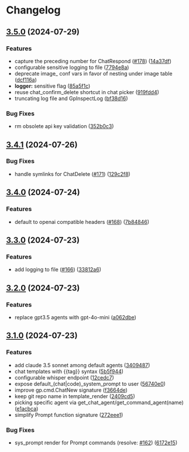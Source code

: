 # Changelog

## [3.5.0](https://github.com/Robitx/gp.nvim/compare/v3.4.1...v3.5.0) (2024-07-29)


### Features

* capture the preceding number for ChatRespond ([#178](https://github.com/Robitx/gp.nvim/issues/178)) ([14a37df](https://github.com/Robitx/gp.nvim/commit/14a37dfed125782a5a337b26c06201a30d02ca6e))
* configurable sensitive logging to file ([7794e8a](https://github.com/Robitx/gp.nvim/commit/7794e8adf361682ab1488bd910be4ba3828aab03))
* deprecate image_ conf vars in favor of nesting under image table ([dcf116a](https://github.com/Robitx/gp.nvim/commit/dcf116a3390150e2d975e8e74be5fec7c35370e3))
* **logger:** sensitive flag ([85a5f1c](https://github.com/Robitx/gp.nvim/commit/85a5f1cfd976a70677092165b5b1923c9acf9638))
* reuse chat_confirm_delete shortcut in chat picker ([919fdd4](https://github.com/Robitx/gp.nvim/commit/919fdd49fa42a9c2bef3ce85f1532d891c71b953))
* truncating log file and GpInspectLog ([bf38d16](https://github.com/Robitx/gp.nvim/commit/bf38d16e7151db86287ca54b167b8afd990a632a))


### Bug Fixes

* rm obsolete api key validation ([352b0c3](https://github.com/Robitx/gp.nvim/commit/352b0c363bfb1574528743f5771dbd1efbba0046))

## [3.4.1](https://github.com/Robitx/gp.nvim/compare/v3.4.0...v3.4.1) (2024-07-26)


### Bug Fixes

* handle symlinks for ChatDelete ([#171](https://github.com/Robitx/gp.nvim/issues/171)) ([129c2f8](https://github.com/Robitx/gp.nvim/commit/129c2f8a1b068b93763c1a5ef950966d1c10ec37))

## [3.4.0](https://github.com/Robitx/gp.nvim/compare/v3.3.0...v3.4.0) (2024-07-24)


### Features

* default to openai compatible headers ([#168](https://github.com/Robitx/gp.nvim/issues/168)) ([7b84846](https://github.com/Robitx/gp.nvim/commit/7b8484667b6ddd16189b156f72c1af0ff8e35131))

## [3.3.0](https://github.com/Robitx/gp.nvim/compare/v3.2.0...v3.3.0) (2024-07-23)


### Features

* add logging to file ([#166](https://github.com/Robitx/gp.nvim/issues/166)) ([33812a6](https://github.com/Robitx/gp.nvim/commit/33812a62d6e3a34a10d24c696106337a5e2ef4b3))

## [3.2.0](https://github.com/Robitx/gp.nvim/compare/v3.1.0...v3.2.0) (2024-07-23)


### Features

* replace gpt3.5 agents with gpt-4o-mini ([a062dbe](https://github.com/Robitx/gp.nvim/commit/a062dbea91340fc6423fd06b6c3f84f252ba8f38))

## [3.1.0](https://github.com/Robitx/gp.nvim/compare/v3.0.1...v3.1.0) (2024-07-23)


### Features

* add claude 3.5 sonnet among default agents ([3409487](https://github.com/Robitx/gp.nvim/commit/34094879c4ea9f654245cb70dc011c57151f4a94))
* chat templates with {{tag}} syntax ([5b5f944](https://github.com/Robitx/gp.nvim/commit/5b5f94460ee163763d45a5f1dbad97cb2f2dd775))
* configurable whisper endpoint ([12cedc7](https://github.com/Robitx/gp.nvim/commit/12cedc70b4fdf190034f9294e2839b684d078f84))
* expose default_(chat|code)_system_prompt to user ([56740e0](https://github.com/Robitx/gp.nvim/commit/56740e089ac0117e7a61e3c03e979c1bfbe1a498))
* improve gp.cmd.ChatNew signature ([f3664de](https://github.com/Robitx/gp.nvim/commit/f3664deee8fc99013c28523d1069f19d5f3ea854))
* keep git repo name in template_render ([2409cd5](https://github.com/Robitx/gp.nvim/commit/2409cd56b29df499a5907c441966b51bfbd83a05))
* picking specific agent via get_chat_agent/get_command_agent(name) ([e1acbca](https://github.com/Robitx/gp.nvim/commit/e1acbcad9c254e241a06f3d1339658cf1af836c1))
* simplify Prompt function signature ([272eee1](https://github.com/Robitx/gp.nvim/commit/272eee103b5d426b2fd203db0c8082536c50d136))


### Bug Fixes

* sys_prompt render for Prompt commands (resolve: [#162](https://github.com/Robitx/gp.nvim/issues/162)) ([6172e15](https://github.com/Robitx/gp.nvim/commit/6172e15d859baf842e4ba4dbfb57f06e6b9878d8))
